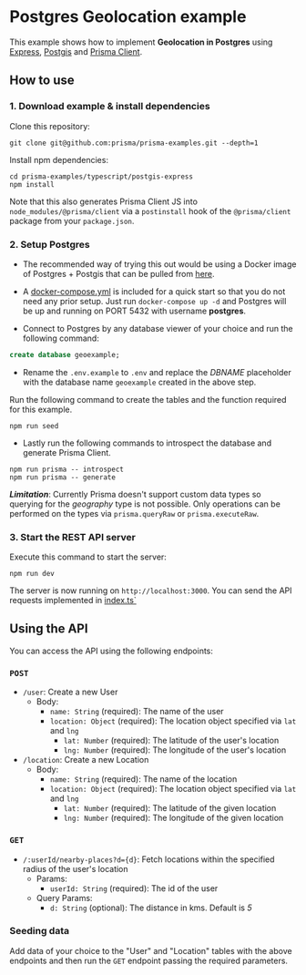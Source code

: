 # Postgres Geolocation example

This example shows how to implement **Geolocation in Postgres** using [Express](https://expressjs.com/), [Postgis](http://postgis.net/) and [Prisma Client](https://github.com/prisma/prisma2/blob/master/docs/prisma-client-js/api.md).

## How to use

### 1. Download example & install dependencies

Clone this repository:

```
git clone git@github.com:prisma/prisma-examples.git --depth=1
```

Install npm dependencies:

```
cd prisma-examples/typescript/postgis-express
npm install
```

Note that this also generates Prisma Client JS into `node_modules/@prisma/client` via a `postinstall` hook of the `@prisma/client` package from your `package.json`.

### 2. Setup Postgres

- The recommended way of trying this out would be using a Docker image of Postgres + Postgis that can be pulled from [here](https://github.com/postgis/docker-postgis).

- A [docker-compose.yml](./docker-compose.yml) is included for a quick start so that you do not need any prior setup. Just run `docker-compose up -d` and Postgres will be up and running on PORT 5432 with username **postgres**.

- Connect to Postgres by any database viewer of your choice and run the following command:

```sql
create database geoexample;
```

- Rename the `.env.example` to `.env` and replace the *DBNAME* placeholder with the database name `geoexample` created in the above step.

Run the following command to create the tables and the function required for this example.

```
npm run seed
```

- Lastly run the following commands to introspect the database and generate Prisma Client.

```
npm run prisma -- introspect
npm run prisma -- generate
```

__*Limitation*__: Currently Prisma doesn't support custom data types so querying for the *geography* type is not possible. Only operations can be performed on the types via `prisma.queryRaw` or `prisma.executeRaw`.


### 3. Start the REST API server

Execute this command to start the server:

```
npm run dev
```

The server is now running on `http://localhost:3000`. You can send the API requests implemented in [index.ts`](./src/index.ts)

## Using the API

You can access the API using the following endpoints:

### `POST`

- `/user`: Create a new User
  - Body:
    - `name: String` (required): The name of the user
    - `location: Object` (required): The location object specified via `lat` and `lng`
      - `lat: Number` (required): The latitude of the user's location
      - `lng: Number` (required): The longitude of the user's location
- `/location`: Create a new Location
  - Body:
    - `name: String` (required): The name of the location
    - `location: Object` (required): The location object specified via `lat` and `lng`
      - `lat: Number` (required): The latitude of the given location
      - `lng: Number` (required): The longitude of the given location

### `GET`

- `/:userId/nearby-places?d={d}`: Fetch locations within the specified radius of the user's location
  - Params:
    - `userId: String` (required): The id of the user
  - Query Params:
    - `d: String` (optional): The distance in kms. Default is *5*


### Seeding data

Add data of your choice to the "User" and "Location" tables with the above endpoints and then run the `GET` endpoint passing the required parameters.
